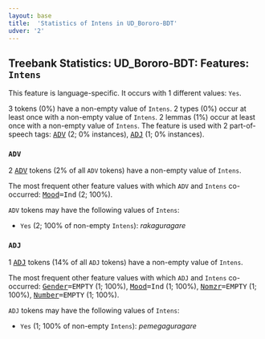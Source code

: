 ```yaml
---
layout: base
title:  'Statistics of Intens in UD_Bororo-BDT'
udver: '2'
---
```


## Treebank Statistics: UD_Bororo-BDT: Features: `Intens`

This feature is language-specific.
It occurs with 1 different values: `Yes`.

3 tokens (0%) have a non-empty value of `Intens`.
2 types (0%) occur at least once with a non-empty value of `Intens`.
2 lemmas (1%) occur at least once with a non-empty value of `Intens`.
The feature is used with 2 part-of-speech tags: <tt><a href="bor_bdt-pos-ADV.html">ADV</a></tt> (2; 0% instances), <tt><a href="bor_bdt-pos-ADJ.html">ADJ</a></tt> (1; 0% instances).

### `ADV`

2 <tt><a href="bor_bdt-pos-ADV.html">ADV</a></tt> tokens (2% of all `ADV` tokens) have a non-empty value of `Intens`.

The most frequent other feature values with which `ADV` and `Intens` co-occurred: <tt><a href="bor_bdt-feat-Mood.html">Mood</a></tt><tt>=Ind</tt> (2; 100%).

`ADV` tokens may have the following values of `Intens`:

* `Yes` (2; 100% of non-empty `Intens`): <em>rakaguragare</em>

### `ADJ`

1 <tt><a href="bor_bdt-pos-ADJ.html">ADJ</a></tt> tokens (14% of all `ADJ` tokens) have a non-empty value of `Intens`.

The most frequent other feature values with which `ADJ` and `Intens` co-occurred: <tt><a href="bor_bdt-feat-Gender.html">Gender</a></tt><tt>=EMPTY</tt> (1; 100%), <tt><a href="bor_bdt-feat-Mood.html">Mood</a></tt><tt>=Ind</tt> (1; 100%), <tt><a href="bor_bdt-feat-Nomzr.html">Nomzr</a></tt><tt>=EMPTY</tt> (1; 100%), <tt><a href="bor_bdt-feat-Number.html">Number</a></tt><tt>=EMPTY</tt> (1; 100%).

`ADJ` tokens may have the following values of `Intens`:

* `Yes` (1; 100% of non-empty `Intens`): <em>pemegaguragare</em>

